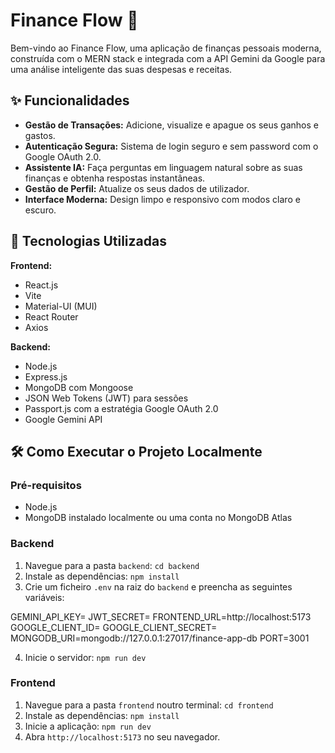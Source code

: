 # Finance Flow 🌊

Bem-vindo ao Finance Flow, uma aplicação de finanças pessoais moderna, construída com o MERN stack e integrada com a API Gemini da Google para uma análise inteligente das suas despesas e receitas.

## ✨ Funcionalidades

- **Gestão de Transações:** Adicione, visualize e apague os seus ganhos e gastos.
- **Autenticação Segura:** Sistema de login seguro e sem password com o Google OAuth 2.0.
- **Assistente IA:** Faça perguntas em linguagem natural sobre as suas finanças e obtenha respostas instantâneas.
- **Gestão de Perfil:** Atualize os seus dados de utilizador.
- **Interface Moderna:** Design limpo e responsivo com modos claro e escuro.

## 🚀 Tecnologias Utilizadas

**Frontend:**
- React.js
- Vite
- Material-UI (MUI)
- React Router
- Axios

**Backend:**
- Node.js
- Express.js
- MongoDB com Mongoose
- JSON Web Tokens (JWT) para sessões
- Passport.js com a estratégia Google OAuth 2.0
- Google Gemini API

## 🛠️ Como Executar o Projeto Localmente

### Pré-requisitos
- Node.js
- MongoDB instalado localmente ou uma conta no MongoDB Atlas

### Backend
1. Navegue para a pasta `backend`: `cd backend`
2. Instale as dependências: `npm install`
3. Crie um ficheiro `.env` na raiz do `backend` e preencha as seguintes variáveis:

GEMINI_API_KEY=
JWT_SECRET=
FRONTEND_URL=http://localhost:5173
GOOGLE_CLIENT_ID=
GOOGLE_CLIENT_SECRET=
MONGODB_URI=mongodb://127.0.0.1:27017/finance-app-db
PORT=3001

4. Inicie o servidor: `npm run dev`

### Frontend
1. Navegue para a pasta `frontend` noutro terminal: `cd frontend`
2. Instale as dependências: `npm install`
3. Inicie a aplicação: `npm run dev`
4. Abra `http://localhost:5173` no seu navegador.